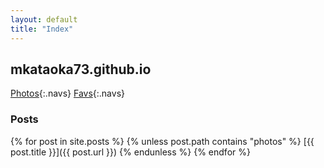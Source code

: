 ```yaml
---
layout: default
title: "Index"
---
```


## mkataoka73.github.io

<!-- [格ゲー日記](https://mkataoka73.github.io/fg){:target="_blank"} -->
[Photos](/photos){:.navs}
[Favs](/favs){:.navs}

### Posts

{% for post in site.posts %}
  {% unless post.path contains "photos" %}
  [{{ post.title }}]({{ post.url }})
  {% endunless %}
{% endfor %}
